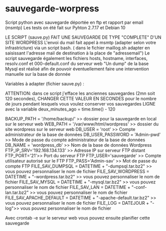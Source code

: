 # sauvegarde-worpress
Script python avec sauvegarde déportée en ftp et rapport par email (msmtp)
Les tests on été fait sur Pyhton 2.7.17 et Debian 10

LE SCRIPT (sauve.py) FAIT UNE SAUVEGARDE DE TYPE "COMPLETE" D'UN SITE WORDPRESS
L'envoi du mail fait appel à msmtp (adapter selon votre infrastricture) via un script bash.
        ( dans le fichier maillog.sh adapter en saisissant l'adresse mail de destination à la place de "adressemail")
Le script sauvegarde également les fichiers hosts, hostname, interfaces, resolv.conf et 000-default.conf du serveur web
"Un dump" de la base Mysql est réalisé afin de pouvoir éventuellement faire une intervention manuelle sur la base de donnée

Variables à adapter (fichier sauve.py) :

ATTENTION: dans ce script j'efface les anciennes sauvegardes (2mn soit 120 secondes), CHANGER CETTE VALEUR EN SECONDES pour le nombre de jours pendant lesquels vous voulez conserver vos sauvegardes
LIGNE avec la variable deux_minutes_ago = time.time() - 120

BACKUP_PATH = '/home/backup/' >> dossier pour la sauvegarde en local sur le serveur web
WEB_PATH = '/var/www/html/wordpress' >> dossier du site wordpress sur le serveur web
DB_USER = 'root' >> Compte administrateur de la base de données 
DB_USER_PASSWORD = 'Admin-pwd' >> Mode de passe du compte administrateur de la base de données
DB_NAME = 'wordpress_db' >> Nom de la base de données Wordpress
FTP_IP_SRV='192.168.134.133' >> Adresse IP sur serveur FTP distant
FTP_PORT='21'>> Port du serveur FTP
FTP_USER='sauvegarde' >> Compte utilisateur autorisé sur le FTP
FTP_PASS='Admin-sav' >> Mot de passe du compte FTP
FILE_SAV_DUMPSQL =  DATETIME + "-dumpsql.tar.bz2" >> vous pouvez personnaliser le nom de fichier
FILE_SAV_WORDPRESS =  DATETIME + "-wordpress.tar.bz2" >> vous pouvez personnaliser le nom de fichier
FILE_SAV_MYSQL =  DATETIME + "-mysql.tar.bz2" >> vous pouvez personnaliser le nom de fichier
FILE_SAV_LAN = DATETIME + "-conf-lan.tar.bz2" >> vous pouvez personnaliser le nom de fichier
FILE_SAV_APACHE_DEFAULT = DATETIME + "-apache-default.tar.bz2" >> vous pouvez personnaliser le nom de fichier
FILE_LOG = DATEJOUR + "-log">> vous pouvez personnaliser le nom de fichier

Avec crontab -e sur le serveur web vous pouvez ensuite planifier cette sauvegarde 
